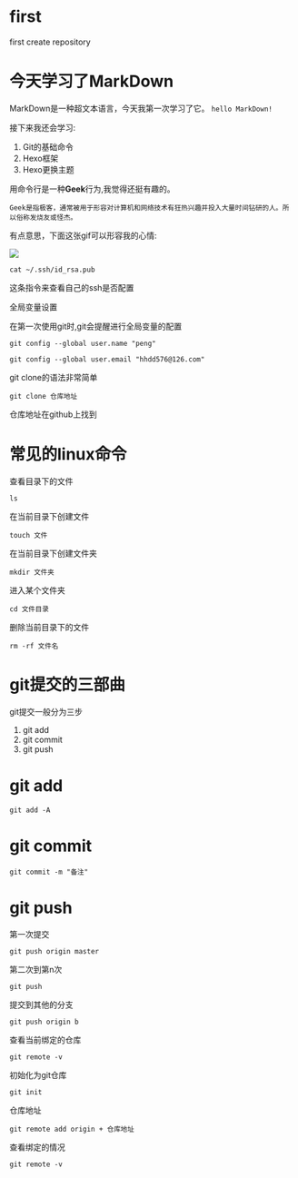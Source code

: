 # first
first create repository
# 今天学习了MarkDown

MarkDown是一种超文本语言，今天我第一次学习了它。
```hello MarkDown!```

接下来我还会学习:
1. Git的基础命令
1. Hexo框架
1. Hexo更换主题

用命令行是一种**Geek**行为,我觉得还挺有趣的。

```Geek是指极客，通常被用于形容对计算机和网络技术有狂热兴趣并投入大量时间钻研的人。所以俗称发烧友或怪杰。```

有点意思，下面这张gif可以形容我的心情:

![](https://qgt-style.oss-cn-hangzhou.aliyuncs.com/newcoursep4/g1/g1-2-2/tenor.gif)

```cat ~/.ssh/id_rsa.pub```

这条指令来查看自己的ssh是否配置

全局变量设置

在第一次使用git时,git会提醒进行全局变量的配置

```git config --global user.name "peng"```

```git config --global user.email "hhdd576@126.com"```

git clone的语法非常简单

```git clone 仓库地址``` 

仓库地址在github上找到

# 常见的linux命令

查看目录下的文件

```ls```

在当前目录下创建文件

```touch 文件```

在当前目录下创建文件夹

```mkdir 文件夹```

进入某个文件夹

```cd 文件目录```

删除当前目录下的文件

```rm -rf 文件名```

# git提交的三部曲

git提交一般分为三步

1. git add
1. git commit
1. git push

# git add

```git add -A```

# git commit

```git commit -m "备注"```

# git push

第一次提交

```git push origin master```

第二次到第n次

```git push```

提交到其他的分支

```git push origin b```

查看当前绑定的仓库

```git remote -v```

初始化为git仓库

```git init```

仓库地址

```git remote add origin + 仓库地址```

查看绑定的情况

```git remote -v```








